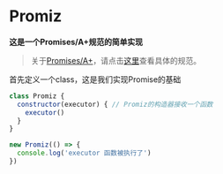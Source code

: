 # Promiz
**这是一个Promises/A+规范的简单实现**
> 关于[Promises/A+](http://blog.vear.vip/2019/09/14/2019-09-14%20Promises%20A+%E8%A7%84%E8%8C%83/)，请点击[这里](http://blog.vear.vip/2019/09/14/2019-09-14%20Promises%20A+%E8%A7%84%E8%8C%83/)查看具体的规范。

首先定义一个class，这是我们实现Promise的基础
```javascript
class Promiz {
  constructor(executor) { // Promiz的构造器接收一个函数
    executor() 
  }
}

new Promiz(() => {
  console.log('executor 函数被执行了')
})
```